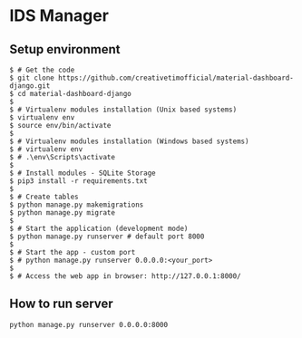 # IDS Manager
## Setup environment
    $ # Get the code
    $ git clone https://github.com/creativetimofficial/material-dashboard-django.git
    $ cd material-dashboard-django
    $
    $ # Virtualenv modules installation (Unix based systems)
    $ virtualenv env
    $ source env/bin/activate
    $
    $ # Virtualenv modules installation (Windows based systems)
    $ # virtualenv env
    $ # .\env\Scripts\activate
    $
    $ # Install modules - SQLite Storage
    $ pip3 install -r requirements.txt
    $
    $ # Create tables
    $ python manage.py makemigrations
    $ python manage.py migrate
    $
    $ # Start the application (development mode)
    $ python manage.py runserver # default port 8000
    $
    $ # Start the app - custom port
    $ # python manage.py runserver 0.0.0.0:<your_port>
    $
    $ # Access the web app in browser: http://127.0.0.1:8000/
## How to run server
    python manage.py runserver 0.0.0.0:8000
